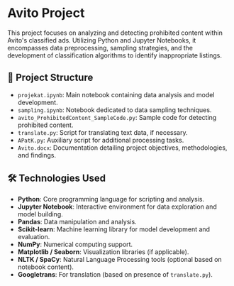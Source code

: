 # Avito Project

This project focuses on analyzing and detecting prohibited content within Avito's classified ads. Utilizing Python and Jupyter Notebooks, it encompasses data preprocessing, sampling strategies, and the development of classification algorithms to identify inappropriate listings.

## 📂 Project Structure

- `projekat.ipynb`: Main notebook containing data analysis and model development.
- `sampling.ipynb`: Notebook dedicated to data sampling techniques.
- `avito_ProhibitedContent_SampleCode.py`: Sample code for detecting prohibited content.
- `translate.py`: Script for translating text data, if necessary.
- `APatK.py`: Auxiliary script for additional processing tasks.
- `Avito.docx`: Documentation detailing project objectives, methodologies, and findings.

## 🛠️ Technologies Used

- **Python**: Core programming language for scripting and analysis.
- **Jupyter Notebook**: Interactive environment for data exploration and model building.
- **Pandas**: Data manipulation and analysis.
- **Scikit-learn**: Machine learning library for model development and evaluation.
- **NumPy**: Numerical computing support.
- **Matplotlib / Seaborn**: Visualization libraries (if applicable).
- **NLTK / SpaCy**: Natural Language Processing tools (optional based on notebook content).
- **Googletrans**: For translation (based on presence of `translate.py`).
